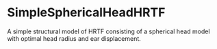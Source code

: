 # SimpleSphericalHeadHRTF
A simple structural model of HRTF consisting of a spherical head model with optimal head radius and ear displacement.
